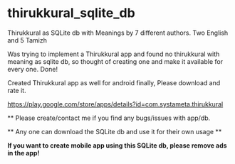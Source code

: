 # thirukkural_sqlite_db
Thirukkural as SQLite db with Meanings by 7 different authors. Two English and 5 Tamizh 

Was trying to implement a Thirukkural app and found no thirukkural with meaning as sqlite db, so thought of creating one and make it available for every one. Done!

Created Thirukkural app as well for android finally, Please download and rate it.

https://play.google.com/store/apps/details?id=com.systameta.thirukkural

** Please create/contact me if you find any bugs/issues with app/db.

** Any one can download the SQLite db and use it for their own usage ** 

**If you want to create mobile app using this SQLite db, please remove ads in the app!**
